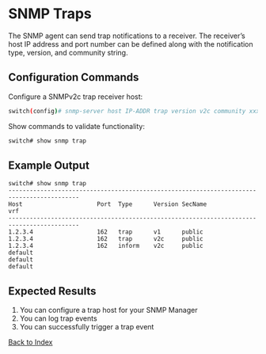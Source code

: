 
# SNMP Traps 

The SNMP agent can send trap notifications to a receiver. The receiver’s host IP address and port number can be defined along with the notification type, version, and community string. 

## Configuration Commands 

Configure a SNMPv2c trap receiver host: 

```bash
switch(config)# snmp-server host IP-ADDR trap version v2c community xxx
```

Show commands to validate functionality:  

```bash
switch# show snmp trap
```

## Example Output 

```
switch# show snmp trap
------------------------------------------------------------------------------------------
Host                     Port  Type      Version SecName                         vrf
------------------------------------------------------------------------------------------
1.2.3.4                  162   trap      v1      public
1.2.3.4                  162   trap      v2c     public
1.2.3.4                  162   inform    v2c     public
default
default
default
```

## Expected Results 

1. You can configure a trap host for your SNMP Manager
2. You can log trap events
3. You can successfully trigger a trap event

[Back to Index](../index_aruba.md)
